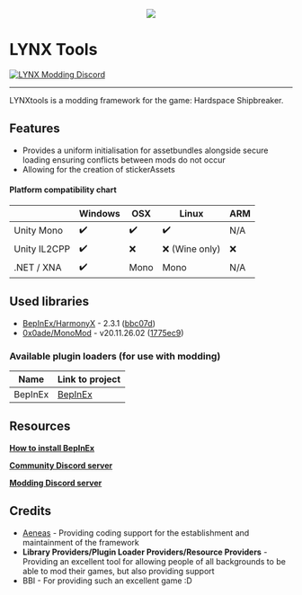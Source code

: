 ﻿<p align="center">
    <img src="https://avatars.githubusercontent.com/u/16382828?s=60&v=4">
</p>

# LYNX Tools
[![LYNX Modding Discord](https://user-images.githubusercontent.com/7288322/34429117-c74dbd12-ecb8-11e7-896d-46369cd0de5b.png)](https://discord.gg/SWmJ5eGJxN)

---

LYNXtools is a modding framework for the game: Hardspace Shipbreaker. 

## Features
- Provides a uniform initialisation for assetbundles alongside secure loading ensuring conflicts between mods do not occur
- Allowing for the creation of stickerAssets

#### Platform compatibility chart

|              | Windows | OSX  | Linux | ARM |
|--------------|---------|------|-------|-----|
| Unity Mono   | ✔️       | ✔️    | ✔️     | N/A |
| Unity IL2CPP | ✔️       | ❌    | ❌ (Wine only)  | ❌   |
| .NET / XNA   | ✔️       | Mono | Mono  | N/A |

## Used libraries

- [BepInEx/HarmonyX](https://github.com/BepInEx/HarmonyX) - 2.3.1 ([bbc07d](https://github.com/BepInEx/HarmonyX/commit/bbc07dd1a6537cb1397c490f93a5619ad1d1fe3e))
- [0x0ade/MonoMod](https://github.com/0x0ade/MonoMod) - v20.11.26.02 ([1775ec9](https://github.com/MonoMod/MonoMod/commit/1775ec98e76d3420b2365d6103b4f1b69761a197))

### Available plugin loaders (for use with modding)

| Name              | Link to project                                                                           |
|-------------------|-------------------------------------------------------------------------------------------|
| BepInEx           | [BepInEx](https://github.com/BepInEx)                                                   |

## Resources

**[How to install BepInEx](https://bepinex.github.io/bepinex_docs/master/articles/user_guide/installation/index.html)**

**[Community Discord server](https://discord.gg/shipbreakergame)**

**[Modding Discord server](https://discord.gg/SWmJ5eGJxN)**

## Credits
- [Aeneas](https://github.com/AeneasUK) - Providing coding support for the establishment and maintainment of the framework
- **Library Providers/Plugin Loader Providers/Resource Providers** - Providing an excellent tool for allowing people of all backgrounds to be able to mod their games, but also providing support
- BBI - For providing such an excellent game :D
